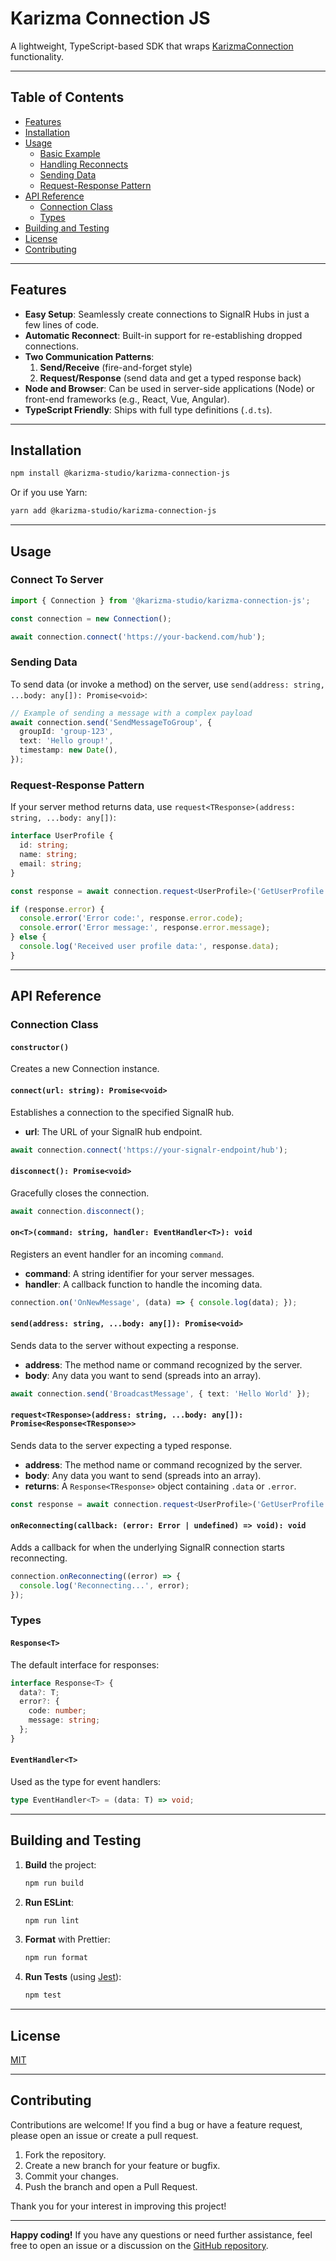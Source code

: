 # Karizma Connection JS

A lightweight, TypeScript-based SDK that wraps [KarizmaConnection](https://github.com/Karizma-Studio/KarizmaConnection/) functionality. 


---

## Table of Contents
- [Features](#features)
- [Installation](#installation)
- [Usage](#usage)
    - [Basic Example](#basic-example)
    - [Handling Reconnects](#handling-reconnects)
    - [Sending Data](#sending-data)
    - [Request-Response Pattern](#request-response-pattern)
- [API Reference](#api-reference)
    - [Connection Class](#connection-class)
    - [Types](#types)
- [Building and Testing](#building-and-testing)
- [License](#license)
- [Contributing](#contributing)

---

## Features

- **Easy Setup**: Seamlessly create connections to SignalR Hubs in just a few lines of code.
- **Automatic Reconnect**: Built-in support for re-establishing dropped connections.
- **Two Communication Patterns**:
    1. **Send/Receive** (fire-and-forget style)
    2. **Request/Response** (send data and get a typed response back)
- **Node and Browser**: Can be used in server-side applications (Node) or front-end frameworks (e.g., React, Vue, Angular).
- **TypeScript Friendly**: Ships with full type definitions (`.d.ts`).

---

## Installation

```bash
npm install @karizma-studio/karizma-connection-js
```

Or if you use Yarn:

```bash
yarn add @karizma-studio/karizma-connection-js
```

---

## Usage

### Connect To Server

```ts
import { Connection } from '@karizma-studio/karizma-connection-js';

const connection = new Connection();

await connection.connect('https://your-backend.com/hub');
```


### Sending Data

To send data (or invoke a method) on the server, use `send(address: string, ...body: any[]): Promise<void>`:

```ts
// Example of sending a message with a complex payload
await connection.send('SendMessageToGroup', {
  groupId: 'group-123',
  text: 'Hello group!',
  timestamp: new Date(),
});
```

### Request-Response Pattern

If your server method returns data, use `request<TResponse>(address: string, ...body: any[])`:

```ts
interface UserProfile {
  id: string;
  name: string;
  email: string;
}

const response = await connection.request<UserProfile>('GetUserProfile', { userId: '123' });

if (response.error) {
  console.error('Error code:', response.error.code);
  console.error('Error message:', response.error.message);
} else {
  console.log('Received user profile data:', response.data);
}
```

---

## API Reference

### Connection Class

#### `constructor()`
Creates a new Connection instance.

#### `connect(url: string): Promise<void>`
Establishes a connection to the specified SignalR hub.

- **url**: The URL of your SignalR hub endpoint.

```ts
await connection.connect('https://your-signalr-endpoint/hub');
```

#### `disconnect(): Promise<void>`
Gracefully closes the connection.

```ts
await connection.disconnect();
```

#### `on<T>(command: string, handler: EventHandler<T>): void`
Registers an event handler for an incoming `command`.

- **command**: A string identifier for your server messages.
- **handler**: A callback function to handle the incoming data.

```ts
connection.on('OnNewMessage', (data) => { console.log(data); });
```

#### `send(address: string, ...body: any[]): Promise<void>`
Sends data to the server without expecting a response.

- **address**: The method name or command recognized by the server.
- **body**: Any data you want to send (spreads into an array).

```ts
await connection.send('BroadcastMessage', { text: 'Hello World' });
```

#### `request<TResponse>(address: string, ...body: any[]): Promise<Response<TResponse>>`
Sends data to the server expecting a typed response.

- **address**: The method name or command recognized by the server.
- **body**: Any data you want to send (spreads into an array).
- **returns**: A `Response<TResponse>` object containing `.data` or `.error`.

```ts
const response = await connection.request<UserProfile>('GetUserProfile', { userId: '123' });
```

#### `onReconnecting(callback: (error: Error | undefined) => void): void`
Adds a callback for when the underlying SignalR connection starts reconnecting.

```ts
connection.onReconnecting((error) => {
  console.log('Reconnecting...', error);
});
```

### Types

#### `Response<T>`
The default interface for responses:

```ts
interface Response<T> {
  data?: T;
  error?: {
    code: number;
    message: string;
  };
}
```

#### `EventHandler<T>`
Used as the type for event handlers:

```ts
type EventHandler<T> = (data: T) => void;
```

---

## Building and Testing

1. **Build** the project:
   ```bash
   npm run build
   ```
2. **Run ESLint**:
   ```bash
   npm run lint
   ```
3. **Format** with Prettier:
   ```bash
   npm run format
   ```
4. **Run Tests** (using [Jest](https://github.com/facebook/jest)):
   ```bash
   npm test
   ```

---

## License

[MIT](./LICENSE)

---

## Contributing

Contributions are welcome! If you find a bug or have a feature request, please open an issue or create a pull request.

1. Fork the repository.
2. Create a new branch for your feature or bugfix.
3. Commit your changes.
4. Push the branch and open a Pull Request.

Thank you for your interest in improving this project!

---

**Happy coding!** If you have any questions or need further assistance, feel free to open an issue or a discussion on the [GitHub repository](https://github.com/Karizma-Studio/KarizmaConnectionJs).